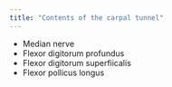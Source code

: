 ```yaml
---
title: "Contents of the carpal tunnel"
---
```

- Median nerve
- Flexor digitorum profundus
- Flexor digitorum superfiicalis
- Flexor pollicus longus


